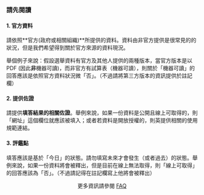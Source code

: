 <h3 style="margin-top: 0;">請先閱讀</h3>

#### 1. 官方資料

請依照**官方(政府或相關組織)**所提供的資料。資料由非官方提供是很常見的的狀況，但是我們希望得到關於官方來源的資料現況。

舉個例子來說：假設選舉資料有官方及其他人提供的兩種版本，當官方版本是以 PDF (因此**非**機器可讀)，而非官方有試算表（機器可讀），則關於「機器可讀」的回答應該是依照官方資料狀況微「否」。（不過請將第三方版本的資訊提供於註記欄）

#### 2. 提供佐證

請提供**填答結果的相關佐證**。舉例來說，如果一份資料是公開且線上可取得的，則「網址」這個欄位就應該被填入；或者若資料是開放授權的，則英提供相關的使用規範連結。

#### 3. 評鑑點

填答應該是基於「今日」的狀態。請勿填寫未來才會發生（或者過去）的狀態。舉例來說，如果一份資料將會被釋出，但是目前在線上無法取得，則「線上可取得」的回答應該為「否」。（不過請記得在註記欄寫上他將會被釋出）

<p style="text-align: center;">更多資訊請參閱 <a href="/faq">FAQ</a></p>


